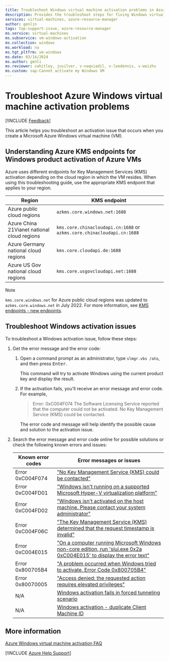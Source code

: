 ```yaml
---
title: Troubleshoot Windows virtual machine activation problems in Azure
description: Provides the troubleshoot steps for fixing Windows virtual machine activation problems in Azure.
services: virtual-machines, azure-resource-manager
author: genlin
tags: top-support-issue, azure-resource-manager
ms.service: virtual-machines
ms.subservice: vm-windows-activation
ms.collection: windows
ms.workload: na
ms.tgt_pltfrm: vm-windows
ms.date: 03/14/2024
ms.author: genli
ms.reviewer: cwhitley, jusilver, v-naqviadil, v-leedennis, v-weizhu
ms.custom: sap:Cannot activate my Windows VM
---
```

# Troubleshoot Azure Windows virtual machine activation problems

[!INCLUDE [Feedback](../../../includes/feedback.md)]

This article helps you troubleshoot an activation issue that occurs when you create a Microsoft Azure Windows virtual machine (VM).

## Understanding Azure KMS endpoints for Windows product activation of Azure VMs

Azure uses different endpoints for Key Management Services (KMS) activation depending on the cloud region in which the VM resides. When using this troubleshooting guide, use the appropriate KMS endpoint that applies to your region.

| Region | KMS endpoint |
|--|--|
| Azure public cloud regions | `azkms.core.windows.net:1688` |
| Azure China 21Vianet national cloud regions | `kms.core.chinacloudapi.cn:1688` or `azkms.core.chinacloudapi.cn:1688` |
| Azure Germany national cloud regions | `kms.core.cloudapi.de:1688` |
| Azure US Gov national cloud regions | `kms.core.usgovcloudapi.net:1688` |

> [!NOTE]
> `kms.core.windows.net` for Azure public cloud regions was updated to `azkms.core.windows.net` in July 2022. For more information, see [KMS endpoints - new endpoints](windows-activation-stopped-working.md).

## Troubleshoot Windows activation issues

To troubleshoot a Windows activation issue, follow these steps:

1. Get the error message and the error code:

    1. Open a command prompt as an administrator, type `slmgr.vbs /ato`, and then press <kbd>Enter</kbd>.
        
        This command will try to activate Windows using the current product key and display the result.

    2. If the activation fails, you'll receive an error message and error code. For example,

       > Error: 0xC004F074 The Software Licensing Service reported that the computer could not be activated. No Key Management Service (KMS) could be contacted.
    
       The error code and message will help identify the possible cause and solution to the activation issue.

2. Search the error message and error code online for possible solutions or check the following known errors and issues:

    |Known error codes|Error messages or issues|
    |---|---|
    |Error 0xC004F074|["No Key Management Service (KMS) could be contacted"](windows-vm-activation-error-0xc004f074.md)|
    |Error 0xC004FD01|["Windows isn't running on a supported Microsoft Hyper-V virtualization platform"](windows-vm-activation-error-0xc004fd01-0xc004fd02.md)|
    |Error 0xC004FD02|["Windows isn't activated on the host machine. Please contact your system administrator"](windows-vm-activation-error-0xc004fd01-0xc004fd02.md)|
    |Error 0xC004F06C|["The Key Management Service (KMS) determined that the request timestamp is invalid"](../../../windows-server/licensing-and-activation/error-0xc004f06c-activate-windows.md)|
    |Error 0xC004E015|["On a computer running Microsoft Windows non-core edition, run 'slui.exe 0x2a 0xC004E015' to display the error text"](../../../windows-server/installing-updates-features-roles/error-0xc004e015-sl-e-eul-consumption-failed-activate-windows.md)|
    |Error 0x800705B4|["A problem occurred when Windows tried to activate. Error Code 0x800705B4"](windows-vm-activation-error-0x800705b4.md)|
    |Error 0x80070005|["Access denied: the requested action requires elevated privileges"](../../../windows-server/installing-updates-features-roles/error-0x80070005-access-denied.md)|
    |N/A|[Windows activation fails in forced tunneling scenario](custom-routes-enable-kms-activation.md)|
    |N/A|[Windows activation - duplicate Client Machine ID](windows-activation-duplicate-client-machine-id.md)|

## More information

[Azure Windows virtual machine activation FAQ](./windows-virtual-machine-activation-faq.yml)

[!INCLUDE [Azure Help Support](../../../includes/azure-help-support.md)]
